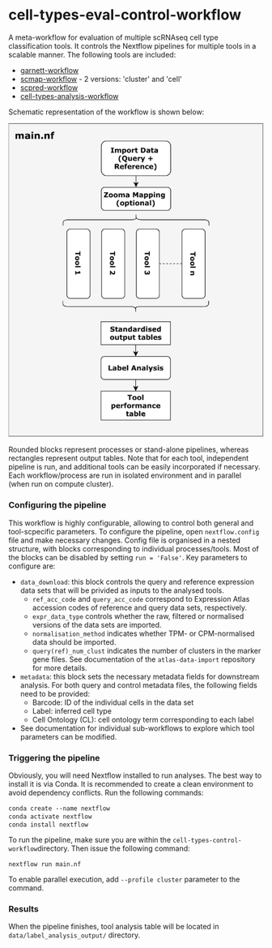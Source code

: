 # cell-types-eval-control-workflow
A meta-workflow for evaluation of multiple scRNAseq cell type classification tools. It controls the Nextflow pipelines for multiple tools in a scalable manner. The following tools are included: 
* [garnett-workflow](https://github.com/ebi-gene-expression-group/garnett-workflow)
* [scmap-workflow](https://github.com/ebi-gene-expression-group/scmap-workflow) - 2 versions: 'cluster' and 'cell'
* [scpred-workflow](https://github.com/ebi-gene-expression-group/scpred-workflow)
* [cell-types-analysis-workflow](https://github.com/ebi-gene-expression-group/cell-types-analysis-workflow)

Schematic representation of the workflow is shown below:

![](https://github.com/ebi-gene-expression-group/cell-types-control-workflow/blob/add_zooma_mapping/control_pipeline.png)

Rounded blocks represent processes or stand-alone pipelines, whereas rectangles represent output tables. Note that for each tool, independent pipeline is run, and additional tools can be easily incorporated if necessary. Each workflow/process are run in isolated environment and in parallel (when run on compute cluster).  

### Configuring the pipeline
This workflow is highly configurable, allowing to control both general and tool-scpecific parameters. To configure the pipeline, open `nextflow.config` file and make necessary changes. Config file is organised in a nested structure, with blocks corresponding to individual processes/tools. Most of the blocks can be disabled by setting `run = 'False'`.
Key parameters to configure are:
* `data_download`: this block controls the query and reference expression data sets that will be privided as inputs to the analysed tools.
    * `ref_acc_code` and `query_acc_code` correspond to Expression Atlas accession codes of reference and query data sets, respectively. 
    * `expr_data_type` controls whether the raw, filtered or normalised versions of the data sets are imported. 
    * `normalisation_method` indicates whether TPM- or CPM-normalised data should be imported. 
    * `query(ref)_num_clust` indicates the number of clusters in the marker gene files. See documentation of the `atlas-data-import` repository for more details. 
* `metadata`: this block sets the necessary metadata fields for downstream analysis. For both query and control metadata files, the following fields need to be provided:
    * Barcode: ID of the individual cells in the data set
    * Label: inferred cell type
    * Cell Ontology (CL): cell ontology term corresponding to each label
* See documentation for individual sub-workflows to explore which tool parameters can be modified. 

### Triggering the pipeline 
Obviously, you will need Nextflow installed to run analyses. The best way to install it is via Conda. It is recommended to create a clean environment to avoid dependency conflicts. Run the following commands:
```
conda create --name nextflow
conda activate nextflow
conda install nextflow
```
To run the pipeline, make sure you are within the `cell-types-control-workflow`directory. Then issue the following command:
```
nextflow run main.nf
```
To enable parallel execution, add `--profile cluster` parameter to the command. 

### Results 
When the pipeline finishes, tool analysis table will be located in `data/label_analysis_output/` directory. 








